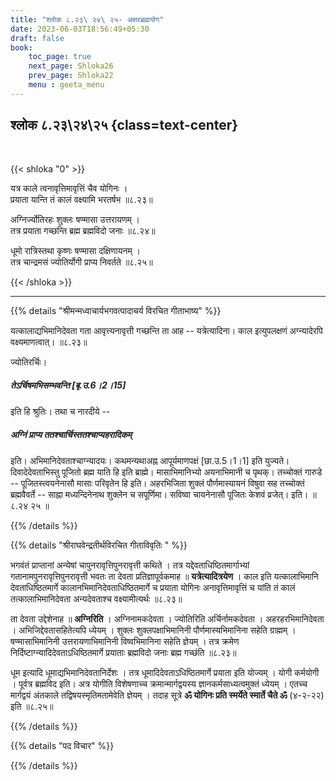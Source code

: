 ```yaml
---
title: "श्लोक ८.२३\ २४\ २५- अक्षरब्रह्मयोग"
date: 2023-06-03T18:56:49+05:30
draft: false
book:
    toc_page: true
    next_page: Shloka26
    prev_page: Shloka22
    menu : geeta_menu
---
```




## श्लोक ८.२३\२४\२५ {class=text-center}

<br/>

{{< shloka  "0"  >}}

यत्र काले त्वनावृत्तिमावृत्तिं चैव योगिनः ।  
प्रयाता यान्ति तं कालं वक्ष्यामि भरतर्षभ ॥८.२३॥  

अग्निर्ज्योतिरहः शुक्लः षण्मासा उत्तरायणम् ।  
तत्र प्रयाता गच्छन्ति ब्रह्म ब्रह्मविदो जनाः ॥८.२४॥  

धूमो रात्रिस्तथा कृष्णः षण्मासा दक्षिणायनम् ।    
तत्र चान्द्रमसं ज्योतिर्योगी प्राप्य निवर्तते ॥८.२५॥

{{< /shloka >}}

---


{{% details "श्रीमन्मध्वाचार्यभगवत्पादाचर्य विरचित  गीताभाष्य" %}}

यत्कालाद्यभिमानिदेवता गता आवृत्त्यनावृत्ती 
गच्छन्ति ता आह -- यत्रेत्यादिना। काल इत्युपलक्षणं 
अग्न्यादेरपि वक्ष्यमाणत्वात्। ॥८.२३॥   

ज्योतिरर्चिः। 
##### तेऽर्चिषमभिसम्भवन्ति [बृ.उ.6।2।15] 
इति हि श्रुतिः। तथा च नारदीये -- 
#####  अग्निं प्राप्य ततश्चार्चिस्ततश्चाप्यहरादिकम् 
इति। अभिमानिदेवताश्चाग्न्यादयः। 
कथमन्यथाअह्न आपूर्यमाणपक्षं [छा.उ.5।1।1] इति युज्यते।
दिवादेदेवताभिस्तु पूजितो ब्रह्म याति हि इति ब्राह्मे। 
मासाभिमानिभ्यो अयनाभिमानी च पृथक्। 
तच्चोक्तं गारुडे -- पूजितस्त्वयनेनासौ मासाः परिवृतेन हि इति। 
अहरभिजिता शुक्लं पौर्णमास्यायनं विषुवा सह 
तच्चोक्तं ब्रह्मवैवर्ते -- साह्ना मध्यन्दिनेनाथ शुक्लेन च सपूर्णिमा। 
सविष्वा चायनेनासौ पूजितः केशवं व्रजेत्। इति।  ॥८.२४ २५ ॥

{{% /details %}}



{{% details "श्रीराघवेन्द्रतीर्थविरचित गीताविवृतिः " %}}

भगवंतं प्राप्तानां अन्येषां चापुनरावृत्तिपुनरावृत्ती 
कथिते । तत्र यद्देवताधिष्ठितमार्गाभ्यां 
गतानामपुनरावृत्तिपुनरावृत्ती भवतः ता देवता 
प्रतिज्ञापूर्वकमाह ॥ **यत्रेत्यादित्रयेण** । 
काल इति यत्कालाभिमानि 
देवताधिष्ठितमार्गे कालानभिमानिदेवताधिष्ठितमार्गे 
च प्रयाता योगिनः अनावृत्तिमावृत्तिं च यांति 
तं कालं तत्कालाभिमानिदेवता अन्यदेवताश्च
वक्ष्यामीत्यर्थः ॥८.२३॥   

ता देवता उद्देशेनाह ॥ **अग्निरिति** । 
अग्निनामकदेवता । 
ज्योतिरिति अर्चिर्नामकदेवता । 
अहरहरभिमानिदेवता । अभिजिद्देवतासहितेत्यपि
ध्येयम्‌ । शुक्लः शुक्लपक्षाभिमानिनी 
पौर्णमास्यभिमानिना सहेति 
ग्राह्मम्‌ । षण्मासाभिमानिनी उत्तरायणाभिमानिनी 
विष्वभिमानिना सहेति ज्ञेयम्‌ । 
तत्र क्रमेण निर्दिष्टाग्न्यादिदेवताऽधिष्ठितमार्गे 
प्रयाताः ब्रह्मविदो जनाः ब्रह्म गच्छंति ॥८.२३॥ 

धूम इत्यादि धूमाद्यभिमानिदेवतानिर्देशः । 
तत्र धूमादिदेवताऽधिष्ठितमार्गे प्रयाता इति 
योज्यम्‌ । योगी कर्मयोगी । पूर्वत्र ब्रह्मविद इति।
अत्र योगीति विशेषणाच्च क्रमान्मार्गद्वयस्य 
ज्ञानकर्मसाध्यत्वमुक्तं ध्येयम्‌ । 
एतच्च मार्गद्वयं अंतकाले तद्विषयस्मृतिमतामेवेति 
ज्ञेयम्‌ । तदाह सूत्रे 
**ॐ योगिनः प्रति स्मर्येते स्मार्ते चैते ॐ**
(४-२-२२) इति ॥८.२५॥

{{% /details %}}



{{% details "पद विचार" %}}


{{% /details %}}
